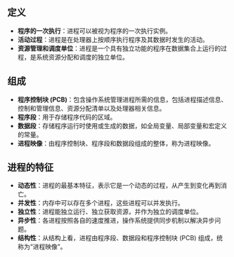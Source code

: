 

## **定义**

- **程序的一次执行**：进程可以被视为程序的一次执行实例。
- **活动过程**：进程是在处理器上按顺序执行程序及其数据时发生的活动。
- **资源管理和调度单位**：进程是一个具有独立功能的程序在数据集合上运行的过程，是系统资源分配和调度的独立单位。

## **组成**

- **程序控制块 (PCB)**：包含操作系统管理进程所需的信息，包括进程描述信息、控制和管理信息、资源分配清单以及处理器相关信息。
- **程序段**：用于存储程序代码的区域。
- **数据段**：存储程序运行时使用或生成的数据，如全局变量、局部变量和宏定义的常量。
- **进程映像**：由程序控制块、程序段和数据段组成的整体，称为进程映像。

## **进程的特征**

- **动态性**：进程的最基本特征，表示它是一个动态的过程，从产生到变化再到消亡。
- **并发性**：内存中可以存在多个进程，这些进程可以并发执行。
- **独立性**：进程能独立运行、独立获取资源，并作为独立的调度单位。
- **异步性**：各进程按照各自的速度推进，操作系统提供同步机制以解决异步问题。
- **结构性**：从结构上看，进程由程序段、数据段和程序控制块 (PCB) 组成，统称为“进程映像”。
